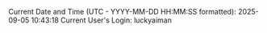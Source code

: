 Current Date and Time (UTC - YYYY-MM-DD HH:MM:SS formatted): 2025-09-05 10:43:18
Current User's Login: luckyaiman
